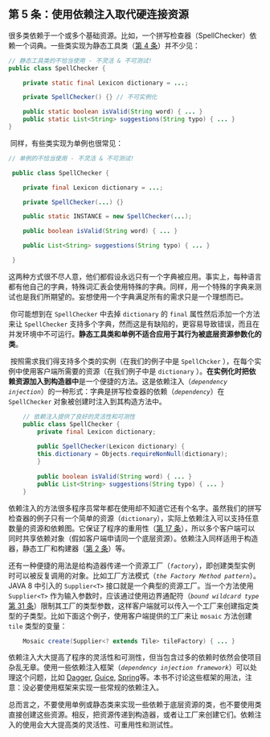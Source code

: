 ## 第 5 条：使用依赖注入取代硬连接资源
​	很多类依赖于一个或多个基础资源。比如，一个拼写检查器（SpellChecker）依赖一个词典。一些类实现为静态工具类（[第 4 条](https://)）并不少见：

```JAVA
// 静态工具类的不恰当使用 - 不灵活 & 不可测试! 
public class SpellChecker { 

	private static final Lexicon dictionary = ...;

	private SpellChecker() {} // 不可实例化

	public static boolean isValid(String word) { ... }
	public static List<String> suggestions(String typo) { ... }
}

```

​	同样，有些类实现为单例也很常见：

```JAVA
// 单例的不恰当使用 - 不灵活 & 不可测试!

 public class SpellChecker { 

	private final Lexicon dictionary = ...;

	private SpellChecker(...) {} 

	public static INSTANCE = new SpellChecker(...);

	public boolean isValid(String word) { ... }

	public List<String> suggestions(String typo) { ... }

 }
```

​	 这两种方式很不尽人意，他们都假设永远只有一个字典被应用。事实上，每种语言都有他自己的字典，特殊词汇表会使用特殊的字典。同样，用一个特殊的字典来测试也是我们所期望的。妄想使用一个字典满足所有的需求只是一个理想而已。

​	你可能想到在 `SpellChecker` 中去掉 `dictionary` 的 `final` 属性然后添加一个方法来让 `SpellChecker` 支持多个字典，然而这是有缺陷的，更容易导致错误，而且在并发环境中不可运行。**静态工具类和单例不适合应用于其行为被底层资源参数化的类**。

​	按照需求我们得支持多个类的实例（在我们的例子中是 `SpellChcker` ），在每个实例中使用客户端所需要的资源（在我们例子中是 `dictionary` ）。**在实例化时把依赖资源加入到构造器中**是一个便捷的方法。这是依赖注入（*`dependency injection`*）的一种形式：字典是拼写检查器的依赖（*`dependency`*）在 `SpellChecker` 对象被创建时注入到其构造方法中。

```java
	// 依赖注入提供了良好的灵活性和可测性
	public class SpellChecker {
		private final Lexicon dictionary;
        
		public SpellChecker(Lexicon dictionary) {
		this.dictionary = Objects.requireNonNull(dictionary);
		}
        
        public boolean isValid(String word) { ... }
        public List<String> suggestions(String typo) { ... }
    }
```

​	依赖注入的方法很多程序员常年都在使用却不知道它还有个名字。虽然我们的拼写检查器的例子只有一个简单的资源（`dictionary`），实际上依赖注入可以支持任意数量的资源和依赖图。它保证了程序的重用性（[第 17 条](..)），所以多个客户端可以同时共享依赖对象（假如客户端申请同一个底层资源）。依赖注入同样适用于构造器，静态工厂和构建器（[第 2 条](...)）等。

​	还有一种便捷的用法是给构造器传递一个资源工厂（*`factory`*），即创建类型实例时可以被反复调用的对象。比如工厂方法模式（*`the Factory Method pattern`*）。JAVA 8 中引入的 `Supplier<T>` 接口就是一个典型的资源工厂。当一个方法使用 `Supplier<T>` 作为输入参数时，应该通过使用边界通配符（*`bound wildcard type`* [第 31 条](..)）限制其工厂的类型参数，这样客户端就可以传入一个工厂来创建指定类型的子类型。比如下面这个例子，使用客户端提供的工厂来让 `mosaic` 方法创建 `tile` 类型的变量：

```java
	Mosaic create(Supplier<? extends Tile> tileFactory) { ... }
```

​	依赖注入大大提高了程序的灵活性和可测性，但当包含过多的依赖时依然会使项目杂乱无章。使用一些依赖注入框架（*`dependency injection framework`*）可以处理这个问题，比如 [Dagger]( http://square.github.io/dagger/), [Guice](https://github.com/google/guice), [Spring](https://projects.spring.io/spring-framework/)等。本书不讨论这些框架的用法，注意：没必要使用框架来实现一些常规的依赖注入。

​	总而言之，不要使用单例或静态类来实现一些依赖于底层资源的类，也不要使用类直接创建这些资源。相反，把资源传递到构造器，或者让工厂来创建它们。依赖注入的使用会大大提高类的灵活性、可重用性和测试性。